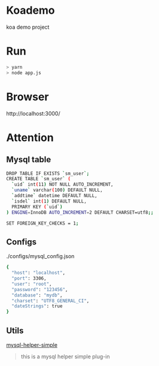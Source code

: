 # Koademo

koa demo project

# Run

```bash
> yarn
> node app.js
```

# Browser

http://localhost:3000/

# Attention

## Mysql table

```bash
DROP TABLE IF EXISTS `sm_user`;
CREATE TABLE `sm_user` (
  `uid` int(11) NOT NULL AUTO_INCREMENT,
  `uname` varchar(100) DEFAULT NULL,
  `addtime` datetime DEFAULT NULL,
  `isdel` int(1) DEFAULT NULL,
  PRIMARY KEY (`uid`)
) ENGINE=InnoDB AUTO_INCREMENT=2 DEFAULT CHARSET=utf8;;

SET FOREIGN_KEY_CHECKS = 1;
```

## Configs

./configs/mysql_config.json

```bash
{
  "host": "localhost",
  "port": 3306,
  "user": "root",
  "password": "123456",
  "database": "mydb",
  "charset": "UTF8_GENERAL_CI",
  "dateStrings": true
}
```

## Utils

[mysql-helper-simple](https://github.com/lienren/mysql-helper)

> this is a mysql helper simple plug-in
